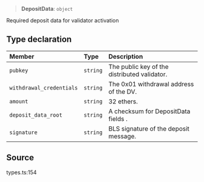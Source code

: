 > **DepositData**: `object`

Required deposit data for validator activation

## Type declaration

| Member | Type | Description |
| :------ | :------ | :------ |
| `pubkey` | `string` | The public key of the distributed validator. |
| `withdrawal_credentials` | `string` | The 0x01 withdrawal address of the DV. |
| `amount` | `string` | 32 ethers. |
| `deposit_data_root` | `string` | A checksum for DepositData fields . |
| `signature` | `string` | BLS signature of the deposit message. |

## Source

types.ts:154
